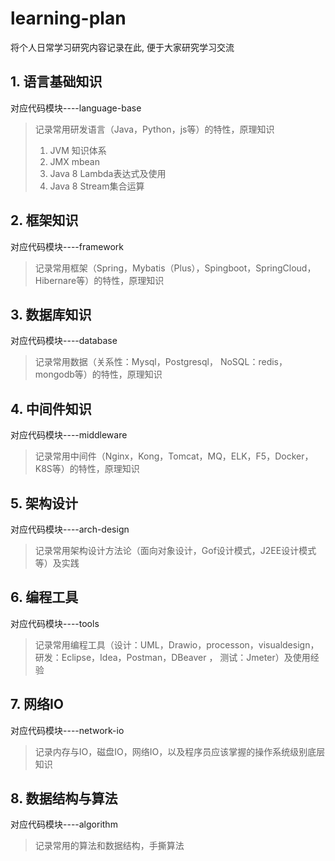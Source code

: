 # learning-plan
将个人日常学习研究内容记录在此, 便于大家研究学习交流

## 1. 语言基础知识
对应代码模块----language-base
> 记录常用研发语言（Java，Python，js等）的特性，原理知识
>
>1. JVM 知识体系
>2. JMX mbean
>3. Java 8 Lambda表达式及使用
>4. Java 8 Stream集合运算

## 2. 框架知识
对应代码模块----framework
> 记录常用框架（Spring，Mybatis（Plus），Spingboot，SpringCloud，Hibernare等）的特性，原理知识

## 3. 数据库知识
对应代码模块----database
> 记录常用数据（关系性：Mysql，Postgresql， NoSQL：redis，mongodb等）的特性，原理知识

## 4. 中间件知识
对应代码模块----middleware
> 记录常用中间件（Nginx，Kong，Tomcat，MQ，ELK，F5，Docker，K8S等）的特性，原理知识

## 5. 架构设计
对应代码模块----arch-design
> 记录常用架构设计方法论（面向对象设计，Gof设计模式，J2EE设计模式等）及实践

## 6. 编程工具
对应代码模块----tools
> 记录常用编程工具（设计：UML，Drawio，processon，visualdesign， 研发：Eclipse，Idea，Postman，DBeaver ， 测试：Jmeter）及使用经验

## 7. 网络IO
对应代码模块----network-io
> 记录内存与IO，磁盘IO，网络IO，以及程序员应该掌握的操作系统级别底层知识

## 8. 数据结构与算法
对应代码模块----algorithm
> 记录常用的算法和数据结构，手撕算法